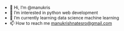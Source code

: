 - 👋 Hi, I’m @manukris
- 👀 I’m interested in python web development
- 🌱 I’m currently learning data science machine learning
- 📫 How to reach me manukrishnatesro@gmail.com

<!---
manukris/manukris is a ✨ special ✨ repository because its `README.md` (this file) appears on your GitHub profile.
You can click the Preview link to take a look at your changes.
--->
